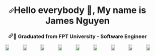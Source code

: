 <h1 align="center" dir="auto"><a id="user-content-hello-everybody" class="anchor" aria-hidden="true" href="#hello-everybody-">
<svg class="octicon octicon-link" viewBox="0 0 16 16" version="1.1" width="16" height="16" aria-hidden="true"><path fill-rule="evenodd" d="M7.775 3.275a.75.75 0 001.06 1.06l1.25-1.25a2 2 0 112.83 2.83l-2.5 2.5a2 2 0 01-2.83 0 .75.75 0 00-1.06 1.06 3.5 3.5 0 004.95 0l2.5-2.5a3.5 3.5 0 00-4.95-4.95l-1.25 1.25zm-4.69 9.64a2 2 0 010-2.83l2.5-2.5a2 2 0 012.83 0 .75.75 0 001.06-1.06 3.5 3.5 0 00-4.95 0l-2.5 2.5a3.5 3.5 0 004.95 
4.95l1.25-1.25a.75.75 0 00-1.06-1.06l-1.25 1.25a2 2 0 01-2.83 0z"></path></svg></a>Hello everybody <g-emoji class="g-emoji" alias="wave" fallback-src="https://github.githubassets.com/images/icons/emoji/unicode/1f44b.png">👋</g-emoji>, My name is James Nguyen</h1>
<h3 align="center" dir="auto"><a id="user-content--currently-studying-on-huflit" class="anchor" aria-hidden="true" href="#-currently-studying-on-cybersoft"><svg class="octicon octicon-link" viewBox="0 0 16 16" version="1.1" width="16" height="16" aria-hidden="true"><path fill-rule="evenodd" d="M7.775 3.275a.75.75 0 001.06 1.06l1.25-1.25a2 2 0 112.83 2.83l-2.5 2.5a2 2 0 01-2.83 0 .75.75 0 00-1.06 1.06 3.5 3.5 0 004.95 0l2.5-2.5a3.5 3.5 0 00-4.95-4.95l-1.25 1.25zm-4.69 9.64a2 2 0 010-2.83l2.5-2.5a2 2 0 012.83 0 .75.75 0 001.06-1.06 3.5 3.5 0 00-4.95 0l-2.5 2.5a3.5 3.5 0 004.95 4.95l1.25-1.25a.75.75 0 00-1.06-1.06l-1.25 1.25a2 2 0 01-2.83 0z"></path></svg></a><g-emoji class="g-emoji" alias="blue_book" fallback-src="https://github.githubassets.com/images/icons/emoji/unicode/1f4d8.png">📘</g-emoji> Graduated from FPT University - Software Engineer</h3>

<div class ="language" style = "text-align:center;display:flex;justify-content:center;align-item:center"><img style="width:20%;height:100%;object-fit:cover" class="img js-img"  src="https://media.giphy.com/media/ln7z2eWriiQAllfVcn/giphy.gif"></img><img style="width:20%;height:100%;object-fit:cover" class="img react-img" src="https://media0.giphy.com/media/eNAsjO55tPbgaor7ma/giphy.gif?cid=790b7611db434d871aee2523fef52aa0a34ddec9c1a5163b&rid=giphy.gif&ct=s"></img><img style="width:20%;height:100%;object-fit:cover" class="img angular-img" src="https://user-images.githubusercontent.com/1388706/27639844-c9c7b214-5c17-11e7-97ec-0467f7072c43.png"></img><img style="width:20%;height:100%;object-fit:cover" class="img css-img" src="https://coryrylan.com/assets/images/posts/types/css.svg"></img><img style="width:20%;height:100%;object-fit:cover" class="img html-img" src="https://rapidapi.com/blog/wp-content/uploads/2018/06/logo-2582748_640.png"></img>
<img style="width:20%;height:100%;object-fit:cover" class="img scss-img" src="https://vanseodesign.com/blog/wp-content/uploads/2015/09/sass-logo-2.png"></img>
<img style="width:20%;height:100%;object-fit:cover" class="img bootstrap-img" src="https://brandslogos.com/wp-content/uploads/thumbs/bootstrap-logo-vector.svg"></img><img style="width:20%;height:100%;object-fit:cover" class="img bootstrap-img" src="https://www.ideematic.com/wp-content/uploads/2018/02/mongodb-logo.png"></img><img style="width:20%;height:100%;object-fit:cover" class="img bootstrap-img" src="https://s1.o7planning.com/vi/11931/images/20938929.png"></img></div>

